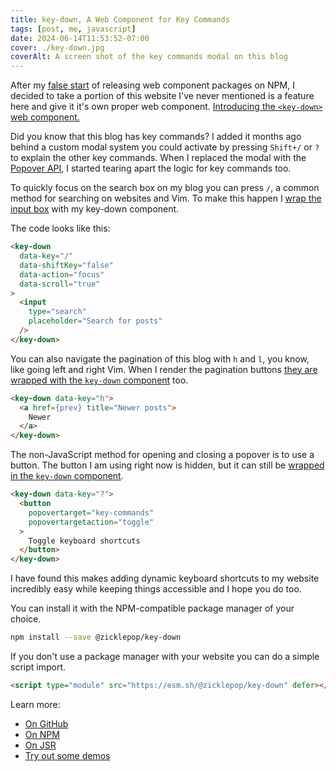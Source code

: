 ```yaml
---
title: key-down, A Web Component for Key Commands
tags: [post, me, javascript]
date: 2024-06-14T11:53:52-07:00
cover: ./key-down.jpg
coverAlt: A screen shot of the key commands modal on this blog
---
```


After my [false start](https://melkat.blog/p/fix-your-heart) of releasing web component packages on NPM, I decided to take a portion of this website I've never mentioned is a feature here and give it it's own proper web component. [Introducing the `<key-down>` web component.](https://github.com/ZicklePop/key-down)

Did you know that this blog has key commands? I added it months ago behind a custom modal system you could activate by pressing `Shift+/` or `?` to explain the other key commands. When I replaced the modal with the [Popover API](https://developer.mozilla.org/en-US/docs/Web/API/Popover_API), I started tearing apart the logic for key commands too. 

To quickly focus on the search box on my blog you can press `/`, a common method for searching on websites and Vim. To make this happen I [wrap the input box](https://github.com/ZicklePop/melkat-blog/blob/394a65ee89eed61d041ee7d77e26af914b0101b9/src/components/search.astro#L24-L29) with my key-down component. 

The code looks like this:

```html
<key-down
  data-key="/"
  data-shiftKey="false"
  data-action="focus"
  data-scroll="true"
>
  <input
    type="search"
    placeholder="Search for posts"
  />
</key-down>
```

You can also navigate the pagination of this blog with `h` and `l`, you know, like going left and right Vim. When I render the pagination buttons [they are wrapped with the `key-down` component](https://github.com/ZicklePop/melkat-blog/blob/394a65ee89eed61d041ee7d77e26af914b0101b9/src/components/page-navigator.astro#L19-L29) too.

```html
<key-down data-key="h">
  <a href={prev} title="Newer posts">
    Newer
  </a>
</key-down>
```

The non-JavaScript method for opening and closing a popover is to use a button. The button I am using right now is hidden, but it can still be [wrapped in the `key-down` component](https://github.com/ZicklePop/melkat-blog/blob/394a65ee89eed61d041ee7d77e26af914b0101b9/src/components/key-commands.astro#L25-L34).

```html
<key-down data-key="?">
  <button
    popovertarget="key-commands"
    popovertargetaction="toggle"
  >
    Toggle keyboard shortcuts
  </button>
</key-down>
```

I have found this makes adding dynamic keyboard shortcuts to my website incredibly easy while keeping things accessible and I hope you do too.

You can install it with the NPM-compatible package manager of your choice.

```sh
npm install --save @zicklepop/key-down
```

If you don't use a package manager with your website you can do a simple script import.

```html
<script type="module" src="https://esm.sh/@zicklepop/key-down" defer></script>
```

Learn more:

- [On GitHub](https://github.com/zicklepop/key-down)
- [On NPM](https://www.npmjs.com/package/@zicklepop/key-down)
- [On JSR](https://jsr.io/@zicklepop/key-down)
- [Try out some demos](http://zicklepop.github.io/key-down/demo.html)
